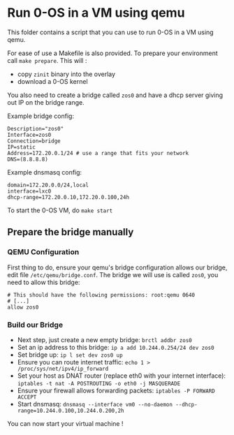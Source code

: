# Run 0-OS in a VM using qemu

This folder contains a script that you can use to run 0-OS in a VM using qemu.

For ease of use a Makefile is also provided. To prepare your environment call `make prepare`. This will :

- copy `zinit` binary into the overlay
- download a 0-OS kernel

You also need to create a bridge called `zos0` and have a dhcp server giving out IP on the bridge range.

Example bridge config:

```
Description="zos0"
Interface=zos0
Connection=bridge
IP=static
Address=172.20.0.1/24 # use a range that fits your network
DNS=(8.8.8.8)
```

Example dnsmasq config:

```
domain=172.20.0.0/24,local
interface=lxc0
dhcp-range=172.20.0.10,172.20.0.100,24h
```

To start the 0-OS VM, do `make start`

## Prepare the bridge manually

### QEMU Configuration

First thing to do, ensure your qemu's bridge configuration allows our bridge, edit file `/etc/qemu/bridge.conf`.
The bridge we will use is called `zos0`, you need to allow this bridge:
```
# This should have the following permissions: root:qemu 0640
# [...]
allow zos0
```

### Build our Bridge

- Next step, just create a new empty bridge: `brctl addbr zos0`
- Set an ip address to this bridge: `ip a add 10.244.0.254/24 dev zos0`
- Set bridge up: `ip l set dev zos0 up`
- Ensure you can route internet traffic: `echo 1 > /proc/sys/net/ipv4/ip_forward`
- Set your host as DNAT router (replace eth0 with your internet interface): `iptables -t nat -A POSTROUTING -o eth0 -j MASQUERADE`
- Ensure your firewall allows forwarding packets: `iptables -P FORWARD ACCEPT`
- Start dnsmasq: `dnsmasq --interface vm0 --no-daemon --dhcp-range=10.244.0.100,10.244.0.200,2h`

You can now start your virtual machine !

